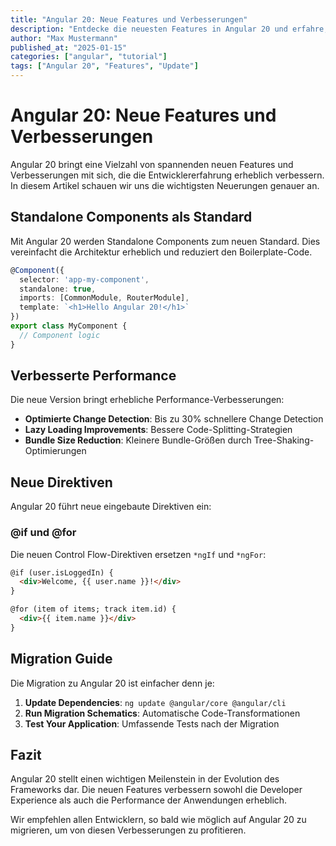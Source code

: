 ```yaml
---
title: "Angular 20: Neue Features und Verbesserungen"
description: "Entdecke die neuesten Features in Angular 20 und erfahre, wie sie deine Entwicklung verbessern können. Von neuen APIs bis zu Performance-Verbesserungen."
author: "Max Mustermann"
published_at: "2025-01-15"
categories: ["angular", "tutorial"]
tags: ["Angular 20", "Features", "Update"]
---
```


# Angular 20: Neue Features und Verbesserungen

Angular 20 bringt eine Vielzahl von spannenden neuen Features und Verbesserungen mit sich, die die Entwicklererfahrung erheblich verbessern. In diesem Artikel schauen wir uns die wichtigsten Neuerungen genauer an.

## Standalone Components als Standard

Mit Angular 20 werden Standalone Components zum neuen Standard. Dies vereinfacht die Architektur erheblich und reduziert den Boilerplate-Code.

```typescript
@Component({
  selector: 'app-my-component',
  standalone: true,
  imports: [CommonModule, RouterModule],
  template: `<h1>Hello Angular 20!</h1>`
})
export class MyComponent {
  // Component logic
}
```

## Verbesserte Performance

Die neue Version bringt erhebliche Performance-Verbesserungen:

- **Optimierte Change Detection**: Bis zu 30% schnellere Change Detection
- **Lazy Loading Improvements**: Bessere Code-Splitting-Strategien
- **Bundle Size Reduction**: Kleinere Bundle-Größen durch Tree-Shaking-Optimierungen

## Neue Direktiven

Angular 20 führt neue eingebaute Direktiven ein:

### @if und @for

Die neuen Control Flow-Direktiven ersetzen `*ngIf` und `*ngFor`:

```html
@if (user.isLoggedIn) {
  <div>Welcome, {{ user.name }}!</div>
}

@for (item of items; track item.id) {
  <div>{{ item.name }}</div>
}
```

## Migration Guide

Die Migration zu Angular 20 ist einfacher denn je:

1. **Update Dependencies**: `ng update @angular/core @angular/cli`
2. **Run Migration Schematics**: Automatische Code-Transformationen
3. **Test Your Application**: Umfassende Tests nach der Migration

## Fazit

Angular 20 stellt einen wichtigen Meilenstein in der Evolution des Frameworks dar. Die neuen Features verbessern sowohl die Developer Experience als auch die Performance der Anwendungen erheblich.

Wir empfehlen allen Entwicklern, so bald wie möglich auf Angular 20 zu migrieren, um von diesen Verbesserungen zu profitieren. 